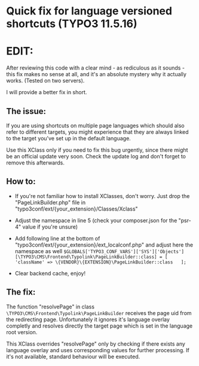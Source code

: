 # Quick fix for language versioned shortcuts (TYPO3 11.5.16)

# EDIT:

After reviewing this code with a clear mind - as rediculous as it sounds - this fix makes no sense at all, and it's an absolute mystery why it actually works. (Tested on two servers). 

I will provide a better fix in short.



## The issue:
If you are using shortcuts on multiple page languages which should also refer to different targets, you might experience that they are always linked to the target you've set up in the default language.

Use this XClass only if you need to fix this bug urgently, since there might be an official update very soon. 
Check the update log and don't forget to remove this afterwards.

## How to:
- If you're not familiar how to install XClasses, don't worry. Just drop the "PageLinkBuilder.php" file in "typo3conf/ext/{your_extension}/Classes/Xclass"

- Adjust the namespace in line 5 (check your composer.json for the "psr-4" value if you're unsure)

- Add following line at the bottom of "typo3conf/ext/{your_extension}/ext_localconf.php" and adjust here the namespace as well
 `$GLOBALS['TYPO3_CONF_VARS']['SYS']['Objects'][\TYPO3\CMS\Frontend\Typolink\PageLinkBuilder::class] = [  
  'className' => \{VENDOR}\{EXTENSION}\PageLinkBuilder::class  
];`

- Clear backend cache, enjoy!


## The fix:
The function "resolvePage" in class `\TYPO3\CMS\Frontend\Typolink\PageLinkBuilder` receives the page uid from the redirecting page.
Unfortunately it ignores it's language overlay completly and resolves directly the target page which is set in the language root version.

This XClass overrides "resolvePage" only by checking if there exists any language overlay and uses corresponding values for further processing.
If it's not available, standard behaviour will be executed.
